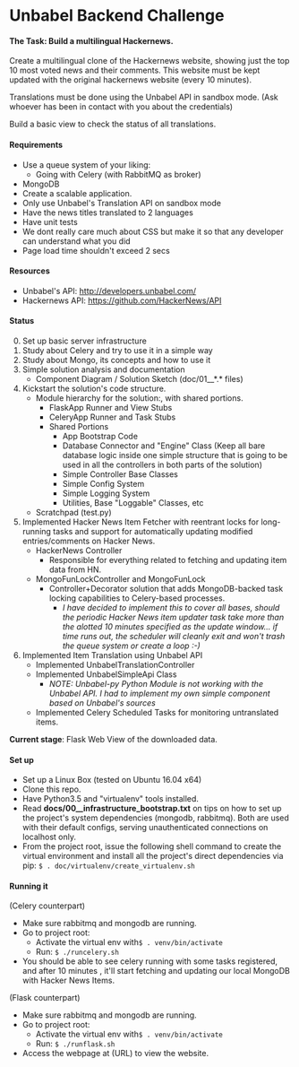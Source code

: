 # Unbabel Backend Challenge

#### The Task: Build a multilingual Hackernews.

Create a multilingual clone of the Hackernews website, showing just the top 10 most voted news and their comments. 
This website must be kept updated with the original hackernews website (every 10 minutes).

Translations must be done using the Unbabel API in sandbox mode. (Ask whoever has been in contact with you about the credentials)

Build a basic view to check the status of all translations.


#### Requirements 
* Use a queue system of your liking: 
    * Going with Celery (with RabbitMQ as broker)
* MongoDB
* Create a scalable application. 
* Only use Unbabel's Translation API on sandbox mode
* Have the news titles translated to 2 languages
* Have unit tests
* We dont really care much about CSS but make it so that any developer can understand what you did
* Page load time shouldn't exceed 2 secs

#### Resources
* Unbabel's API: http://developers.unbabel.com/
* Hackernews API: https://github.com/HackerNews/API

#### Status

0. Set up basic server infrastructure
1. Study about Celery and try to use it in a simple way
2. Study about Mongo, its concepts and how to use it
3. Simple solution analysis and documentation
    * Component Diagram / Solution Sketch (doc/01__\*.\* files)
4. Kickstart the solution's code structure.
    * Module hierarchy for the solution:, with shared portions.
        * FlaskApp Runner and View Stubs
        * CeleryApp Runner and Task Stubs
        * Shared Portions
            * App Bootstrap Code
            * Database Connector and "Engine" Class (Keep all bare database logic inside one simple structure that is going to be used in all the controllers in both parts of the solution)
            * Simple Controller Base Classes
            * Simple Config System
            * Simple Logging System
            * Utilities, Base "Loggable" Classes, etc
    * Scratchpad (test.py)
5. Implemented Hacker News Item Fetcher with reentrant locks for long-running tasks and support for automatically updating modified entries/comments on Hacker News.
    * HackerNews Controller
        * Responsible for everything related to fetching and updating item data from HN.
    * MongoFunLockController and MongoFunLock
        * Controller+Decorator solution that adds MongoDB-backed task locking capabilities to Celery-based processes. 
            * *I have decided to implement this to cover all bases, should the periodic Hacker News item updater task take more than the alotted 10 minutes specified as the update window... if time runs out, the scheduler will cleanly exit and won't trash the queue system or create a loop :-)*
6. Implemented Item Translation using Unbabel API
    * Implemented UnbabelTranslationController
    * Implemented UnbabelSimpleApi Class
        * *NOTE: Unbabel-py Python Module is not working with the Unbabel API. I had to implement my own simple component based on Unbabel's sources*
    * Implemented Celery Scheduled Tasks for monitoring untranslated items.  
    
**Current stage**: Flask Web View of the downloaded data.

#### Set up

- Set up a Linux Box (tested on Ubuntu 16.04 x64)
- Clone this repo.
- Have Python3.5 and "virtualenv" tools installed.
- Read **docs/00__infrastructure_bootstrap.txt** on tips on how to set up the project's system dependencies (mongodb, rabbitmq). Both are used with their default configs, serving unauthenticated connections on localhost only. 
- From the project root, issue the following shell command to create the virtual environment and install all the project's direct dependencies via pip:
```$ . doc/virtualenv/create_virtualenv.sh```
    
#### Running it 

(Celery counterpart)

- Make sure rabbitmq and mongodb are running.
- Go to project root:
    * Activate the virtual env with```$ . venv/bin/activate ``` 
    * Run: ```$ ./runcelery.sh```
- You should be able to see celery running with some tasks registered, and after 10 minutes , it'll start fetching and updating our local MongoDB with Hacker News Items. 

(Flask counterpart)

- Make sure rabbitmq and mongodb are running.
- Go to project root:
    * Activate the virtual env with```$ . venv/bin/activate ``` 
    * Run: ```$ ./runflask.sh```
- Access the webpage at (URL) to view the website. 


    


